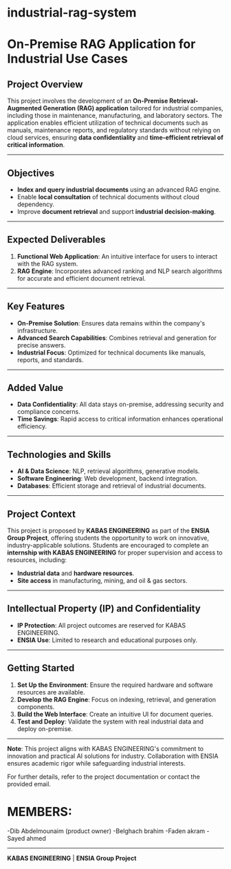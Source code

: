 # industrial-rag-system

#  On-Premise RAG Application for Industrial Use Cases

## Project Overview
This project involves the development of an **On-Premise Retrieval-Augmented Generation (RAG) application** tailored for industrial companies, including those in maintenance, manufacturing, and laboratory sectors. The application enables efficient utilization of technical documents such as manuals, maintenance reports, and regulatory standards without relying on cloud services, ensuring **data confidentiality** and **time-efficient retrieval of critical information**.

---

## Objectives
- **Index and query industrial documents** using an advanced RAG engine.  
- Enable **local consultation** of technical documents without cloud dependency.  
- Improve **document retrieval** and support **industrial decision-making**.  

---

## Expected Deliverables
1. **Functional Web Application**: An intuitive interface for users to interact with the RAG system.  
2. **RAG Engine**: Incorporates advanced ranking and NLP search algorithms for accurate and efficient document retrieval.  

---

## Key Features
- **On-Premise Solution**: Ensures data remains within the company's infrastructure.  
- **Advanced Search Capabilities**: Combines retrieval and generation for precise answers.  
- **Industrial Focus**: Optimized for technical documents like manuals, reports, and standards.  

---

## Added Value
- **Data Confidentiality**: All data stays on-premise, addressing security and compliance concerns.  
- **Time Savings**: Rapid access to critical information enhances operational efficiency.  

---

## Technologies and Skills
- **AI & Data Science**: NLP, retrieval algorithms, generative models.  
- **Software Engineering**: Web development, backend integration.  
- **Databases**: Efficient storage and retrieval of industrial documents.  

---

## Project Context
This project is proposed by **KABAS ENGINEERING** as part of the **ENSIA Group Project**, offering students the opportunity to work on innovative, industry-applicable solutions. Students are encouraged to complete an **internship with KABAS ENGINEERING** for proper supervision and access to resources, including:  
- **Industrial data** and **hardware resources**.  
- **Site access** in manufacturing, mining, and oil & gas sectors.  

---

## Intellectual Property (IP) and Confidentiality
- **IP Protection**: All project outcomes are reserved for KABAS ENGINEERING.  
- **ENSIA Use**: Limited to research and educational purposes only.  

---



## Getting Started
1. **Set Up the Environment**: Ensure the required hardware and software resources are available.  
2. **Develop the RAG Engine**: Focus on indexing, retrieval, and generation components.  
3. **Build the Web Interface**: Create an intuitive UI for document queries.  
4. **Test and Deploy**: Validate the system with real industrial data and deploy on-premise.  

---

**Note**: This project aligns with KABAS ENGINEERING's commitment to innovation and practical AI solutions for industry. Collaboration with ENSIA ensures academic rigor while safeguarding industrial interests.  

For further details, refer to the project documentation or contact the provided email.

# MEMBERS:
-Dib Abdelmounaim (product owner)
-Belghach brahim
-Faden akram
-Sayed ahmed

---  
**KABAS ENGINEERING** | **ENSIA Group Project**
